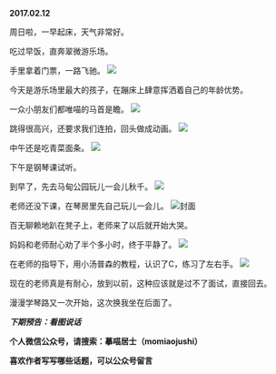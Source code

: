 
          
**2017.02.12**

周日啦，一早起床，天气非常好。

吃过早饭，直奔翠微游乐场。

手里拿着门票，一路飞驰。
![](http://upload-images.jianshu.io/upload_images/51001-29c95d1ef9a9e46e.jpg)


今天是游乐场里最大的孩子，在蹦床上肆意挥洒着自己的年龄优势。

一众小朋友们都唯喵的马首是瞻。
![](http://upload-images.jianshu.io/upload_images/51001-f80e16125e877f4c.jpg)


跳得很高兴，还要求我们连拍，回头做成动画。
![](http://upload-images.jianshu.io/upload_images/51001-8e33b5bddc2b8c6e.jpg)


中午还是吃青菜面条。
![](http://upload-images.jianshu.io/upload_images/51001-4b2fa6f5971a9395.jpg)


下午是钢琴课试听。

到早了，先去马甸公园玩儿一会儿秋千。
![](http://upload-images.jianshu.io/upload_images/51001-a6d180c87c67f02a.jpg)


老师还没下课，在琴房里先自己玩儿一会儿。
![](http://upload-images.jianshu.io/upload_images/51001-9e6e5108d5e96a83.jpg)封面


百无聊赖地趴在凳子上，老师来了以后就开始大哭。

妈妈和老师耐心劝了半个多小时，终于平静了。
![](http://upload-images.jianshu.io/upload_images/51001-f21771d4846dcdf9.jpg)


在老师的指导下，用小汤普森的教程，认识了C，练习了左右手。
![](http://upload-images.jianshu.io/upload_images/51001-def9344a1f921a01.jpg)


现在的老师真是有耐心，放到以前，这种应该就是过不了面试，直接回去。

漫漫学琴路又一次开始，这次换我坐在后面了。


***下期预告：看图说话***


**个人微信公众号，请搜索：摹喵居士（momiaojushi）**

**喜欢作者写写哪些话题，可以公众号留言**

        